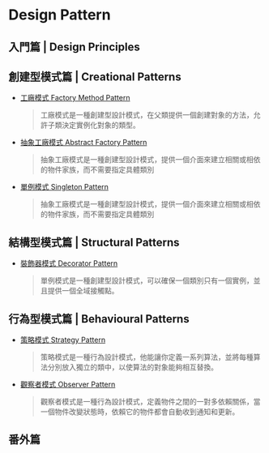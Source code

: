 # Design Pattern

## 入門篇 | Design Principles

## 創建型模式篇 | Creational Patterns

-   [工廠模式 Factory Method Pattern](./Factory%20Method%20Pattern/Factory%20Method%20Pattern.md)

    > 工廠模式是一種創建型設計模式，在父類提供一個創建對象的方法，允許子類決定實例化對象的類型。

-   [抽象工廠模式 Abstract Factory Pattern](./Abstract%20Factory%20Pattern/Abstract%20Factory%20Pattern.md)

    > 抽象工廠模式是一種創建型設計模式，提供一個介面來建立相關或相依的物件家族，而不需要指定具體類別

-   [單例模式 Singleton Pattern](./Singleton%20Pattern/Singleton%20Pattern.md)
    > 抽象工廠模式是一種創建型設計模式，提供一個介面來建立相關或相依的物件家族，而不需要指定具體類別

## 結構型模式篇 | Structural Patterns

-   [裝飾器模式 Decorator Pattern](./Decorator%20Pattern/Decorator%20Pattern.md)
    > 單例模式是一種創建型設計模式，可以確保一個類別只有一個實例，並且提供一個全域接觸點。

## 行為型模式篇 | Behavioural Patterns

-   [策略模式 Strategy Pattern](./Strategy%20Pattern/Strategy%20Pattern.md)

    > 策略模式是一種行為設計模式，他能讓你定義一系列算法，並將每種算法分別放入獨立的類中，以使算法的對象能夠相互替換。

-   [觀察者模式 Observer Pattern](./Observer%20Pattern/Observer%20Pattern.md)

    > 觀察者模式是一種行為設計模式，定義物件之間的一對多依賴關係，當一個物件改變狀態時，依賴它的物件都會自動收到通知和更新。

## 番外篇

